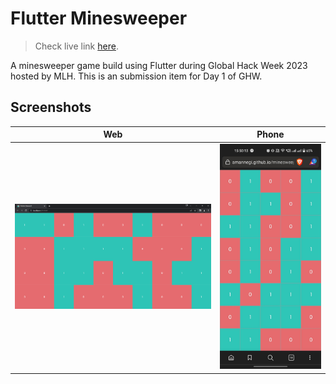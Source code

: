# Flutter Minesweeper
> Check live link [here](https://amannegi.github.io/minesweeper).

A minesweeper game build using Flutter during Global Hack Week 2023 hosted by MLH. This is an submission item for Day 1 of GHW.


## Screenshots

 Web                       |  Phone
:-------------------------:|:-------------------------:
![](https://github.com/AmanNegi/flutter_minesweeper/blob/main/screenshots/home_page.png) | ![](https://github.com/AmanNegi/flutter_minesweeper/blob/main/screenshots/phone.jpg)


</p>
